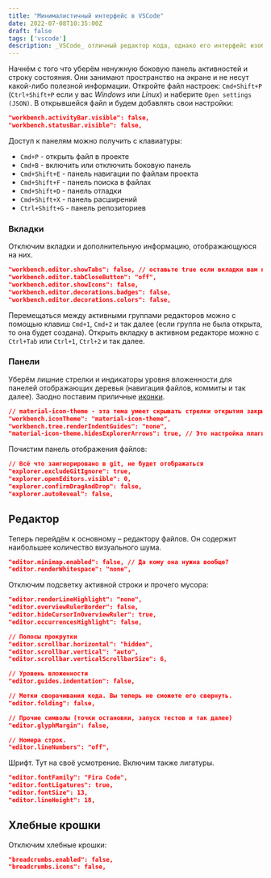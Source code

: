 ```yaml
---
title: "Минималистичный интерфейс в VSCode"
date: 2022-07-08T10:35:00Z
draft: false
tags: ['vscode']
description: _VSCode_ отличный редактор кода, однако его интерфейс изобилует огромным количеством ненужных вещей и переполнен информационным шумом. В этой статье попробуем убрать всё лишнее из интерфейса, а также найти сочетания клавиш чтобы к этому ненужному можно было быстро получить доступ.
---
```


Начнём с того что уберём ненужную боковую панель активностей и строку состояния. Они занимают пространство на экране и не несут какой-либо полезной информации. Откройте файл настроек: `Cmd+Shift+P` (`Ctrl+Shift+P` если у вас _Windows_ или _Linux_) и наберите `Open settings (JSON)`. В открывшейся файл и будем добавлять свои настройки:

```json
"workbench.activityBar.visible": false,
"workbench.statusBar.visible": false,
```

Доступ к панелям можно получить с клавиатуры:
+ `Cmd+P` - открыть файл в проекте
+ `Cmd+B` - включить или отключить боковую панель
+ `Cmd+Shift+E` - панель навигации по файлам проекта
+ `Cmd+Shift+F` - панель поиска в файлах
+ `Cmd+Shift+D` - панель отладки
+ `Cmd+Shift+X` - панель расширений
+ `Ctrl+Shift+G` - панель репозиториев

### Вкладки

Отключим вкладки и дополнительную информацию, отображающуюся на них.

```json
"workbench.editor.showTabs": false, // оставьте true если вкладки вам нужны
"workbench.editor.tabCloseButton": "off",
"workbench.editor.showIcons": false,
"workbench.editor.decorations.badges": false,
"workbench.editor.decorations.colors": false,
```

Перемещаться между активными группами редакторов можно с помощью клавиш `Cmd+1`, `Cmd+2` и так далее (если группа не была открыта, то она будет создана). Открыть вкладку в активном редакторе можно с `Ctrl+Tab` или `Ctrl+1`, `Ctrl+2` и так далее.

### Панели

Уберём лишние стрелки и индикаторы уровня вложенности для панелей отображающих деревья (навигация файлов, коммиты и так далее). Заодно поставим приличные [иконки](https://marketplace.visualstudio.com/items?itemName=PKief.material-icon-theme).

```json
// material-icon-theme - эта тема умеет скрывать стрелки открытия закрытия узла дерева
"workbench.iconTheme": "material-icon-theme",
"workbench.tree.renderIndentGuides": "none",
"material-icon-theme.hidesExplorerArrows": true, // Это настройка плагина!
```

Почистим панель отображения файлов:

``` json
// Всё что заигнорировано в git, не будет отображаться
"explorer.excludeGitIgnore": true,
"explorer.openEditors.visible": 0,
"explorer.confirmDragAndDrop": false,
"explorer.autoReveal": false,
```

## Редактор

Теперь перейдём к основному – редактору файлов. Он содержит наибольшее количество визуального шума.

```json
"editor.minimap.enabled": false, // Да кому она нужна вообще?
"editor.renderWhitespace": "none",
```

Отключим подсветку активной строки и прочего мусора:

```json
"editor.renderLineHighlight": "none",
"editor.overviewRulerBorder": false,
"editor.hideCursorInOverviewRuler": true,
"editor.occurrencesHighlight": false,

// Полосы прокрутки
"editor.scrollbar.horizontal": "hidden",
"editor.scrollbar.vertical": "auto",
"editor.scrollbar.verticalScrollbarSize": 6,

// Уровень вложенности
"editor.guides.indentation": false,

// Метки сворачивания кода. Вы теперь не сможете его свернуть.
"editor.folding": false,

// Прочие символы (точки остановки, запуск тестов и так далее)
"editor.glyphMargin": false,

// Номера строк.
"editor.lineNumbers": "off",
```

Шрифт. Тут на своё усмотрение. Включим также лигатуры.

```json
"editor.fontFamily": "Fira Code",
"editor.fontLigatures": true,
"editor.fontSize": 13,
"editor.lineHeight": 18,
```

## Хлебные крошки

Отключим хлебные крошки:

```json
"breadcrumbs.enabled": false,
"breadcrumbs.icons": false,
```